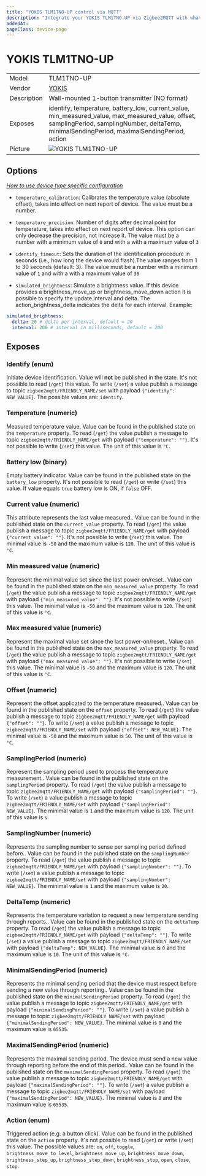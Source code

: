 ```yaml
---
title: "YOKIS TLM1TNO-UP control via MQTT"
description: "Integrate your YOKIS TLM1TNO-UP via Zigbee2MQTT with whatever smart home infrastructure you are using without the vendor's bridge or gateway."
addedAt: 
pageClass: device-page
---
```


<!-- !!!! -->
<!-- ATTENTION: This file is auto-generated through docgen! -->
<!-- You can only edit the "Notes"-Section between the two comment lines "Notes BEGIN" and "Notes END". -->
<!-- Do not use h1 or h2 heading within "## Notes"-Section. -->
<!-- !!!! -->

# YOKIS TLM1TNO-UP

|     |     |
|-----|-----|
| Model | TLM1TNO-UP  |
| Vendor  | [YOKIS](/supported-devices/#v=YOKIS)  |
| Description | Wall-mounted 1-button transmitter (NO format) |
| Exposes | identify, temperature, battery_low, current_value, min_measured_value, max_measured_value, offset, samplingPeriod, samplingNumber, deltaTemp, minimalSendingPeriod, maximalSendingPeriod, action |
| Picture | ![YOKIS TLM1TNO-UP](https://www.zigbee2mqtt.io/images/devices/TLM1TNO-UP.png) |


<!-- Notes BEGIN: You can edit here. Add "## Notes" headline if not already present. -->


<!-- Notes END: Do not edit below this line -->



## Options
*[How to use device type specific configuration](../guide/configuration/devices-groups.md#specific-device-options)*

* `temperature_calibration`: Calibrates the temperature value (absolute offset), takes into effect on next report of device. The value must be a number.

* `temperature_precision`: Number of digits after decimal point for temperature, takes into effect on next report of device. This option can only decrease the precision, not increase it. The value must be a number with a minimum value of `0` and with a with a maximum value of `3`

* `identify_timeout`: Sets the duration of the identification procedure in seconds (i.e., how long the device would flash).The value ranges from 1 to 30 seconds (default: 3). The value must be a number with a minimum value of `1` and with a with a maximum value of `30`

* `simulated_brightness`: Simulate a brightness value. If this device provides a brightness_move_up or brightness_move_down action it is possible to specify the update interval and delta. The action_brightness_delta indicates the delta for each interval. Example:
```yaml
simulated_brightness:
  delta: 20 # delta per interval, default = 20
  interval: 200 # interval in milliseconds, default = 200
```


## Exposes

### Identify (enum)
Initiate device identification.
Value will **not** be published in the state.
It's not possible to read (`/get`) this value.
To write (`/set`) a value publish a message to topic `zigbee2mqtt/FRIENDLY_NAME/set` with payload `{"identify": NEW_VALUE}`.
The possible values are: `identify`.

### Temperature (numeric)
Measured temperature value.
Value can be found in the published state on the `temperature` property.
To read (`/get`) the value publish a message to topic `zigbee2mqtt/FRIENDLY_NAME/get` with payload `{"temperature": ""}`.
It's not possible to write (`/set`) this value.
The unit of this value is `°C`.

### Battery low (binary)
Empty battery indicator.
Value can be found in the published state on the `battery_low` property.
It's not possible to read (`/get`) or write (`/set`) this value.
If value equals `true` battery low is ON, if `false` OFF.

### Current value (numeric)
This attribute represents the last value measured..
Value can be found in the published state on the `current_value` property.
To read (`/get`) the value publish a message to topic `zigbee2mqtt/FRIENDLY_NAME/get` with payload `{"current_value": ""}`.
It's not possible to write (`/set`) this value.
The minimal value is `-50` and the maximum value is `120`.
The unit of this value is `°C`.

### Min measured value (numeric)
Represent the minimal value set since the last power-on/reset..
Value can be found in the published state on the `min_measured_value` property.
To read (`/get`) the value publish a message to topic `zigbee2mqtt/FRIENDLY_NAME/get` with payload `{"min_measured_value": ""}`.
It's not possible to write (`/set`) this value.
The minimal value is `-50` and the maximum value is `120`.
The unit of this value is `°C`.

### Max measured value (numeric)
Represent the maximal value set since the last power-on/reset..
Value can be found in the published state on the `max_measured_value` property.
To read (`/get`) the value publish a message to topic `zigbee2mqtt/FRIENDLY_NAME/get` with payload `{"max_measured_value": ""}`.
It's not possible to write (`/set`) this value.
The minimal value is `-50` and the maximum value is `120`.
The unit of this value is `°C`.

### Offset (numeric)
Represent the offset applicated to the temperature measured..
Value can be found in the published state on the `offset` property.
To read (`/get`) the value publish a message to topic `zigbee2mqtt/FRIENDLY_NAME/get` with payload `{"offset": ""}`.
To write (`/set`) a value publish a message to topic `zigbee2mqtt/FRIENDLY_NAME/set` with payload `{"offset": NEW_VALUE}`.
The minimal value is `-50` and the maximum value is `50`.
The unit of this value is `°C`.

### SamplingPeriod (numeric)
Represent the sampling period used to process the temperature measurement..
Value can be found in the published state on the `samplingPeriod` property.
To read (`/get`) the value publish a message to topic `zigbee2mqtt/FRIENDLY_NAME/get` with payload `{"samplingPeriod": ""}`.
To write (`/set`) a value publish a message to topic `zigbee2mqtt/FRIENDLY_NAME/set` with payload `{"samplingPeriod": NEW_VALUE}`.
The minimal value is `1` and the maximum value is `120`.
The unit of this value is `s`.

### SamplingNumber (numeric)
Represents the sampling number to sense per sampling period defined before..
Value can be found in the published state on the `samplingNumber` property.
To read (`/get`) the value publish a message to topic `zigbee2mqtt/FRIENDLY_NAME/get` with payload `{"samplingNumber": ""}`.
To write (`/set`) a value publish a message to topic `zigbee2mqtt/FRIENDLY_NAME/set` with payload `{"samplingNumber": NEW_VALUE}`.
The minimal value is `1` and the maximum value is `20`.

### DeltaTemp (numeric)
Represents the temperature variation to request a new temperature sending through reports..
Value can be found in the published state on the `deltaTemp` property.
To read (`/get`) the value publish a message to topic `zigbee2mqtt/FRIENDLY_NAME/get` with payload `{"deltaTemp": ""}`.
To write (`/set`) a value publish a message to topic `zigbee2mqtt/FRIENDLY_NAME/set` with payload `{"deltaTemp": NEW_VALUE}`.
The minimal value is `0` and the maximum value is `10`.
The unit of this value is `°C`.

### MinimalSendingPeriod (numeric)
Represents the minimal sending period that the device must respect before sending a new value through reporting..
Value can be found in the published state on the `minimalSendingPeriod` property.
To read (`/get`) the value publish a message to topic `zigbee2mqtt/FRIENDLY_NAME/get` with payload `{"minimalSendingPeriod": ""}`.
To write (`/set`) a value publish a message to topic `zigbee2mqtt/FRIENDLY_NAME/set` with payload `{"minimalSendingPeriod": NEW_VALUE}`.
The minimal value is `0` and the maximum value is `65535`.

### MaximalSendingPeriod (numeric)
Represents the maximal sending period. The device must send a new value through reporting before the end of this period..
Value can be found in the published state on the `maximalSendingPeriod` property.
To read (`/get`) the value publish a message to topic `zigbee2mqtt/FRIENDLY_NAME/get` with payload `{"maximalSendingPeriod": ""}`.
To write (`/set`) a value publish a message to topic `zigbee2mqtt/FRIENDLY_NAME/set` with payload `{"maximalSendingPeriod": NEW_VALUE}`.
The minimal value is `0` and the maximum value is `65535`.

### Action (enum)
Triggered action (e.g. a button click).
Value can be found in the published state on the `action` property.
It's not possible to read (`/get`) or write (`/set`) this value.
The possible values are: `on`, `off`, `toggle`, `brightness_move_to_level`, `brightness_move_up`, `brightness_move_down`, `brightness_step_up`, `brightness_step_down`, `brightness_stop`, `open`, `close`, `stop`.

